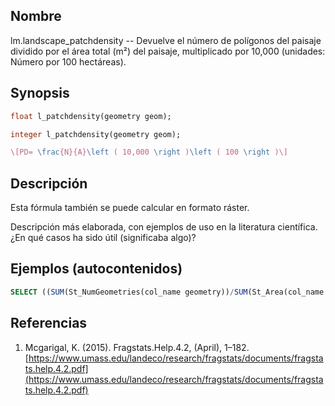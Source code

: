 ## Nombre
lm.landscape_patchdensity --  Devuelve el número de polígonos del paisaje dividido por el área total (m²) del paisaje, multiplicado por 10,000 (unidades: Número por 100 hectáreas).

## Synopsis

```sql
float l_patchdensity(geometry geom);

integer l_patchdensity(geometry geom);
```

```tex
\[PD= \frac{N}{A}\left ( 10,000 \right )\left ( 100 \right )\]
```

## Descripción

Esta fórmula también se puede calcular en formato ráster.

Descripción más elaborada, con ejemplos de uso en la literatura científica. ¿En qué casos ha sido útil (significaba algo)?


## Ejemplos (autocontenidos)


```sql
SELECT ((SUM(St_NumGeometries(col_name geometry))/SUM(St_Area(col_name geom)))*10000)*100 FROM table_name GROUP BY label;
```

## Referencias

1. Mcgarigal, K. (2015). Fragstats.Help.4.2, (April), 1–182. [https://www.umass.edu/landeco/research/fragstats/documents/fragstats.help.4.2.pdf](https://www.umass.edu/landeco/research/fragstats/documents/fragstats.help.4.2.pdf)
